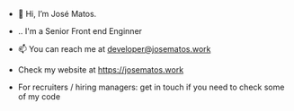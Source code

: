 - 👋 Hi, I’m José Matos.
- .. I'm a Senior Front end Enginner
- 📫 You can reach me at developer@josematos.work

  
- Check my website at https://josematos.work
- For recruiters / hiring managers: get in touch if you need to check some of my code

<!---
josematoswork/josematoswork is a ✨ special ✨ repository because its `README.md` (this file) appears on your GitHub profile.
You can click the Preview link to take a look at your changes.
--->
